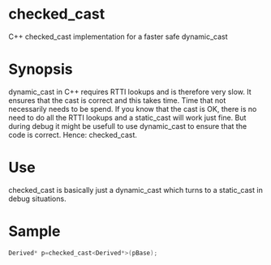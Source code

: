 checked_cast
============

C++ checked_cast implementation for a faster safe dynamic_cast

Synopsis
============
dynamic_cast in C++ requires RTTI lookups and is therefore very slow. It ensures that the cast is correct and this takes time. Time that not necessarily needs to be spend. If you know that the cast is OK, there is no need to do all the RTTI lookups and a static_cast will work just fine. But during debug it might be usefull to use dynamic_cast to ensure that the code is correct. Hence: checked_cast.

Use
============
checked_cast is basically just a dynamic_cast which turns to a static_cast in debug situations.

Sample
============
```C++
Derived* p=checked_cast<Derived*>(pBase);
```
